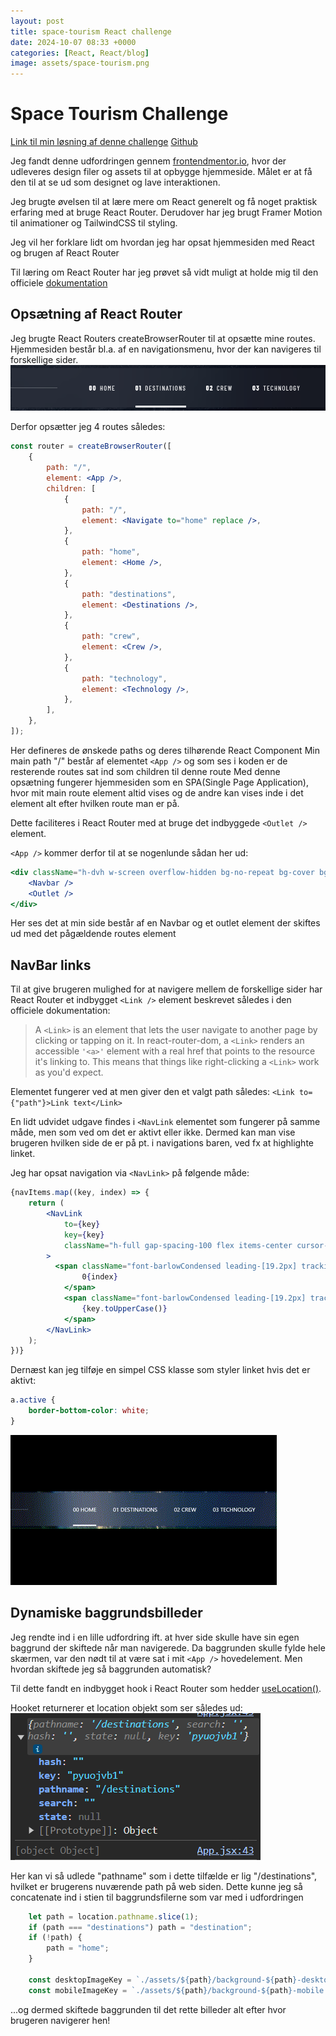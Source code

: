 ```yaml
---
layout: post
title: space-tourism React challenge
date: 2024-10-07 08:33 +0000
categories: [React, React/blog]
image: assets/space-tourism.png
---
```


# Space Tourism Challenge


[Link til min løsning af denne challenge](https://space-gaffen.netlify.app)
[Github](https://github.com/Gaffen87/space-tourism)

Jeg fandt denne udfordringen gennem [frontendmentor.io](https://www.frontendmentor.io/challenges/space-tourism-multipage-website-gRWj1URZ3), hvor der udleveres design filer og assets til at opbygge hjemmeside. Målet er at få den til at se ud som designet og lave interaktionen.

Jeg brugte øvelsen til at lære mere om React generelt og få noget praktisk erfaring med at bruge React Router. Derudover har jeg brugt Framer Motion til animationer og TailwindCSS til styling.

Jeg vil her forklare lidt om hvordan jeg har opsat hjemmesiden med React og brugen af React Router

Til læring om React Router har jeg prøvet så vidt muligt at holde mig til den officiele [dokumentation](https://reactrouter.com/en/main)

## Opsætning af React Router

Jeg brugte React Routers createBrowserRouter til at opsætte mine routes.
Hjemmesiden består bl.a. af en navigationsmenu, hvor der kan navigeres til forskellige sider.
![navbar](assets/spaceNavBar.png)

Derfor opsætter jeg 4 routes således:
``` jsx
const router = createBrowserRouter([
	{
		path: "/",
		element: <App />,
		children: [
			{
				path: "/",
				element: <Navigate to="home" replace />,
			},
			{
				path: "home",
				element: <Home />,
			},
			{
				path: "destinations",
				element: <Destinations />,
			},
			{
				path: "crew",
				element: <Crew />,
			},
			{
				path: "technology",
				element: <Technology />,
			},
		],
	},
]);
```

Her defineres de ønskede paths og deres tilhørende React Component
Min main path "/" består af elementet `<App />` og som ses i koden er de resterende routes sat ind som children til denne route
Med denne opsætning fungerer hjemmesiden som en SPA(Single Page Application), hvor mit main route element altid vises og de andre kan vises inde i det element alt efter hvilken route man er på.

Dette faciliteres i React Router med at bruge det indbyggede `<Outlet />` element.

`<App />` kommer derfor til at se nogenlunde sådan her ud:
``` jsx
<div className="h-dvh w-screen overflow-hidden bg-no-repeat bg-cover bg-black bg-center transition-all duration-1000 bg-fixed">
	<Navbar />
	<Outlet />
</div>
``` 

Her ses det at min side består af en Navbar og et outlet element der skiftes ud med det pågældende routes element

## NavBar links
Til at give brugeren mulighed for at navigere mellem de forskellige sider har React Router et indbygget `<Link />` element beskrevet således i den officiele dokumentation:
> A `<Link>` is an element that lets the user navigate to another page by clicking or tapping on it. In react-router-dom, a `<Link>` renders an accessible `'<a>'` element with a real href that points to the resource it's linking to. This means that things like right-clicking a `<Link>` work as you'd expect.

Elementet fungerer ved at men giver den et valgt path således: `<Link to={"path"}>Link text</Link>`

En lidt udvidet udgave findes i `<NavLink` elementet som fungerer på samme måde, men som ved om det er aktivt eller ikke. Dermed kan man vise brugeren hvilken side de er på pt. i navigations baren, ved fx at highlighte linket.

Jeg har opsat navigation via `<NavLink>` på følgende måde:
``` jsx
{navItems.map((key, index) => {
	return (
		<NavLink
			to={key}
			key={key}
			className="h-full gap-spacing-100 flex items-center cursor-pointer box-border border-y-4 border-y-transparent hover:border-opacity-50 hover:border-b-white transition-all duration-500"
		>
		  <span className="font-barlowCondensed leading-[19.2px] tracking-[2px] font-bold">
				0{index}
			</span>
			<span className="font-barlowCondensed leading-[19.2px] tracking-[2px]">
				{key.toUpperCase()}
			</span>
		</NavLink>
	);
})}
```
Dernæst kan jeg tilføje en simpel CSS klasse som styler linket hvis det er aktivt:
``` css
a.active {
	border-bottom-color: white;
}
```
![sdfsa](assets/navbargif.gif)

## Dynamiske baggrundsbilleder
Jeg rendte ind i en lille udfordring ift. at hver side skulle have sin egen baggrund der skiftede når man navigerede. Da baggrunden skulle fylde hele skærmen, var den nødt til at være sat i mit `<App />` hovedelement. Men hvordan skiftede jeg så baggrunden automatisk?

Til dette fandt en indbygget hook i React Router som hedder [useLocation()](https://reactrouter.com/en/main/hooks/use-location).

Hooket returnerer et location objekt som ser således ud:
![](assets/locationobject.png)

Her kan vi så udlede "pathname" som i dette tilfælde er lig "/destinations", hvilket er brugerens nuværende path på web siden.
Dette kunne jeg så concatenate ind i stien til baggrundsfilerne som var med i udfordringen

``` javascript
	let path = location.pathname.slice(1);
	if (path === "destinations") path = "destination";
	if (!path) {
		path = "home";
	}

	const desktopImageKey = `./assets/${path}/background-${path}-desktop.jpg`;
	const mobileImageKey = `./assets/${path}/background-${path}-mobile.jpg`;
```
...og dermed skiftede baggrunden til det rette billeder alt efter hvor brugeren navigerer hen!

